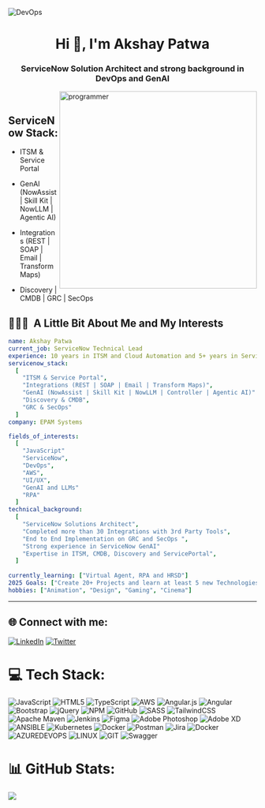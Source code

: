 ![DevOps](https://user-images.githubusercontent.com/65025208/211159463-8566903c-4322-4650-842b-c6e762eaa866.png)
<h1 align="center">Hi 👋, I'm Akshay Patwa</h1>
<h3 align="center">ServiceNow Solution Architect and strong background in DevOps and GenAI </h3>
<!-- <p align="left"> <img src="https://komarev.com/ghpvc/?username=akshaypatwa&label=Profile%20views&color=0e75b6&style=flat" alt="akshaypatwa" /> </p> -->
<img align="right" alt="programmer" width="400" src= "https://cdn.dribbble.com/users/14374/screenshots/3153764/media/3cf85179d755ecfdb0febb47de92109a.gif">
<br>
<h2>ServiceNow Stack:</h2>

- ITSM & Service Portal

- GenAI (NowAssist | Skill Kit | NowLLM | Agentic AI)

- Integrations (REST | SOAP | Email | Transform Maps)

- Discovery | CMDB | GRC | SecOps

<h2> 👨🏻‍💻 &nbsp;A Little Bit About Me and My Interests</h2>

```yaml
name: Akshay Patwa
current_job: ServiceNow Technical Lead
experience: 10 years in ITSM and Cloud Automation and 5+ years in ServiceNow Platform
servicenow_stack:
  [
    "ITSM & Service Portal",
    "Integrations (REST | SOAP | Email | Transform Maps)",
    "GenAI (NowAssist | Skill Kit | NowLLM | Controller | Agentic AI)"
    "Discovery & CMDB",
    "GRC & SecOps"
  ]
company: EPAM Systems

fields_of_interests:
  [
    "JavaScript"
    "ServiceNow",
    "DevOps",
    "AWS",
    "UI/UX",
    "GenAI and LLMs"
    "RPA"
  ]
technical_background:
  [
    "ServiceNow Solutions Architect",
    "Completed more than 30 Integrations with 3rd Party Tools",
    "End to End Implementation on GRC and SecOps ",
    "Strong experience in ServiceNow GenAI"
    "Expertise in ITSM, CMDB, Discovery and ServicePortal",
  ]
  
currently_learning: ["Virtual Agent, RPA and HRSD"]
2025 Goals: ["Create 20+ Projects and learn at least 5 new Technologies."]
hobbies: ["Animation", "Design", "Gaming", "Cinema"]
```
  
---  

## 🌐 Connect with me:
[![LinkedIn](https://img.shields.io/badge/LinkedIn-%230077B5.svg?logo=linkedin&logoColor=white)](https://linkedin.com/in/akshay-patwa-ba152b63) [![Twitter](https://img.shields.io/badge/Twitter-%231DA1F2.svg?logo=Twitter&logoColor=white)](https://twitter.com/_akshaypatwa) 


# 💻 Tech Stack:
![JavaScript](https://img.shields.io/badge/javascript-%23323330.svg?style=for-the-badge&logo=javascript&logoColor=%23F7DF1E) ![HTML5](https://img.shields.io/badge/html5-%23E34F26.svg?style=for-the-badge&logo=html5&logoColor=white) ![TypeScript](https://img.shields.io/badge/typescript-%23007ACC.svg?style=for-the-badge&logo=typescript&logoColor=white) ![AWS](https://img.shields.io/badge/AWS-%23FF9900.svg?style=for-the-badge&logo=amazon-aws&logoColor=white) ![Angular.js](https://img.shields.io/badge/angular.js-%23E23237.svg?style=for-the-badge&logo=angularjs&logoColor=white) ![Angular](https://img.shields.io/badge/angular-%23DD0031.svg?style=for-the-badge&logo=angular&logoColor=white) ![Bootstrap](https://img.shields.io/badge/bootstrap-%23563D7C.svg?style=for-the-badge&logo=bootstrap&logoColor=white) ![jQuery](https://img.shields.io/badge/jquery-%230769AD.svg?style=for-the-badge&logo=jquery&logoColor=white) ![NPM](https://img.shields.io/badge/NPM-%23000000.svg?style=for-the-badge&logo=npm&logoColor=white) ![GitHub](https://img.shields.io/badge/GitHub-%23121011.svg?style=for-the-badge&logo=github&logoColor=white) ![SASS](https://img.shields.io/badge/SASS-hotpink.svg?style=for-the-badge&logo=SASS&logoColor=white) ![TailwindCSS](https://img.shields.io/badge/tailwindcss-%2338B2AC.svg?style=for-the-badge&logo=tailwind-css&logoColor=white) ![Apache Maven](https://img.shields.io/badge/Apache%20Maven-C71A36?style=for-the-badge&logo=Apache%20Maven&logoColor=white) ![Jenkins](https://img.shields.io/badge/jenkins-%232C5263.svg?style=for-the-badge&logo=jenkins&logoColor=white) 	![Figma](https://img.shields.io/badge/figma-%23F24E1E.svg?style=for-the-badge&logo=figma&logoColor=white) ![Adobe Photoshop](https://img.shields.io/badge/adobephotoshop-%2331A8FF.svg?style=for-the-badge&logo=adobephotoshop&logoColor=white) ![Adobe XD](https://img.shields.io/badge/Adobe%20XD-470137?style=for-the-badge&logo=Adobe%20XD&logoColor=#FF61F6) ![ANSIBLE](https://img.shields.io/badge/ansible-%231A1918.svg?style=for-the-badge&logo=ansible&logoColor=white) ![Kubernetes](https://img.shields.io/badge/kubernetes-%23326ce5.svg?style=for-the-badge&logo=kubernetes&logoColor=white) ![Docker](https://img.shields.io/badge/docker-%230db7ed.svg?style=for-the-badge&logo=docker&logoColor=white) ![Postman](https://img.shields.io/badge/Postman-FF6C37?style=for-the-badge&logo=postman&logoColor=white) ![Jira](https://img.shields.io/badge/jira-%230A0FFF.svg?style=for-the-badge&logo=jira&logoColor=white) ![Docker](https://img.shields.io/badge/docker-%230db7ed.svg?style=for-the-badge&logo=docker&logoColor=white) ![AZUREDEVOPS](https://img.shields.io/badge/azuredevops-0078D7.svg?style=for-the-badge&logo=azuredevops&logoColor=white&color=%230078D7) ![LINUX](https://img.shields.io/badge/Linux-FCC624?style=for-the-badge&logo=linux&logoColor=black) ![GIT](https://img.shields.io/badge/Git-fc6d26?style=for-the-badge&logo=git&logoColor=white) ![Swagger](https://img.shields.io/badge/-Swagger-%23Clojure?style=for-the-badge&logo=swagger&logoColor=white)



# 📊 GitHub Stats:
<!-- ![](https://github-readme-stats.vercel.app/api?username=akshaypatwa&theme=dark&hide_border=false&include_all_commits=true&count_private=true)<br/>

![](https://github-readme-streak-stats.herokuapp.com/?user=akshaypatwa&theme=dark&hide_border=false)<br/> -->
![](https://github-readme-stats.vercel.app/api/top-langs/?username=akshaypatwa&theme=dark&hide_border=false&include_all_commits=true&count_private=true&layout=compact)

<!--
<p><img align="left" src="https://github-readme-stats.vercel.app/api/top-langs?username=akshaypatwa&show_icons=true&locale=en&layout=compact" alt="akshaypatwa" /></p>

<p>&nbsp;<img align="center" src="https://github-readme-stats.vercel.app/api?username=akshaypatwa&show_icons=true&locale=en" alt="akshaypatwa" /></p>

<p><img align="center" src="https://github-readme-streak-stats.herokuapp.com/?user=akshaypatwa&" alt="akshaypatwa" /></p> -->

